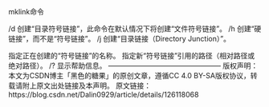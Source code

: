 mklink命令

/d	创建“目录符号链接”，此命令在默认情况下将创建“文件符号链接”。
/h	创建“硬链接”，而不是“符号链接”。
/j	创建“目录链接（Directory Junction）”。
<link> 指定正在创建的“符号链接”的名称。
<target> 指定新“符号链接”引用的路径（相对路径或绝对路径）。
/?	显示帮助信息。
————————————————
版权声明：本文为CSDN博主「黑色的糖果」的原创文章，遵循CC 4.0 BY-SA版权协议，转载请附上原文出处链接及本声明。
原文链接：https://blog.csdn.net/Dalin0929/article/details/126118068